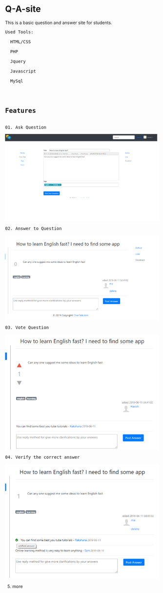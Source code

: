 # Q-A-site
This is a basic question and answer site for students. 

<pre>
Used Tools:<br/>
  HTML/CSS<br/>
  PHP<br/>
  Jquery<br/>
  Javascript<br/>
  MySql<br/>
  
 <b><h2>Features</h2></b> 
01. Ask Question
</pre>
![alt text](https://github.com/HarishPradeep/Q-A-site/blob/master/System%20Images/AskQus.png)

<pre>
02. Answer to Question
</pre>
![alt text](https://github.com/HarishPradeep/Q-A-site/blob/master/System%20Images/Qus.png)

<pre>
03. Vote Question
</pre>
![alt text](https://github.com/HarishPradeep/Q-A-site/blob/master/System%20Images/Vote%26comment.png)

<pre>
04. Verify the correct answer
</pre>
![alt text](https://github.com/HarishPradeep/Q-A-site/blob/master/System%20Images/verified.png)

05. more


</pre>
